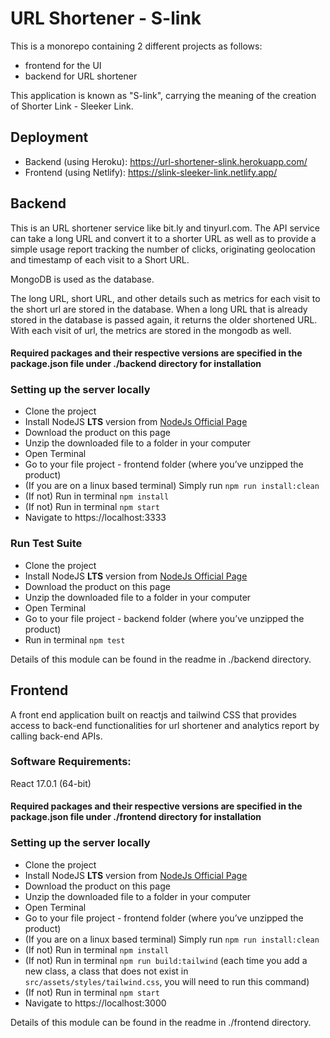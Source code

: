 # URL Shortener - S-link

This is a monorepo containing 2 different projects as follows:
- frontend for the UI
- backend for URL shortener

This application is known as "S-link", carrying the meaning of the creation of Shorter Link - Sleeker Link.

## Deployment
- Backend (using Heroku): https://url-shortener-slink.herokuapp.com/
- Frontend (using Netlify): https://slink-sleeker-link.netlify.app/

## Backend
This is an URL shortener service like bit.ly and tinyurl.com.
The API service can take a long URL and convert it to a shorter URL as well as to provide a simple usage report tracking the number of clicks, originating geolocation and timestamp of each visit to a Short URL.

MongoDB is used as the database. 

The long URL, short URL, and other details such as metrics for each visit to the short url are stored in the database. When a long URL that is already stored in the database is passed again, it returns the older shortened URL. With each visit of url, the metrics are stored in the mongodb as well.

#### Required packages and their respective versions are specified in the package.json file under ./backend directory for installation

### Setting up the server locally
- Clone the project
- Install NodeJS **LTS** version from <a href="https://nodejs.org/en/download/">NodeJs Official Page</a>
- Download the product on this page
- Unzip the downloaded file to a folder in your computer
- Open Terminal
- Go to your file project - frontend folder (where you’ve unzipped the product)
- (If you are on a linux based terminal) Simply run `npm run install:clean`
- (If not) Run in terminal `npm install`
- (If not) Run in terminal `npm start`
- Navigate to https://localhost:3333

### Run Test Suite
- Clone the project
- Install NodeJS **LTS** version from <a href="https://nodejs.org/en/download/">NodeJs Official Page</a>
- Download the product on this page
- Unzip the downloaded file to a folder in your computer
- Open Terminal
- Go to your file project - backend folder (where you’ve unzipped the product)
- Run in terminal `npm test`

Details of this module can be found in the readme in ./backend directory.

## Frontend
A front end application built on reactjs and tailwind CSS that provides access to back-end functionalities for url shortener and analytics report by calling back-end APIs.

### Software Requirements:
React 17.0.1 (64-bit)

#### Required packages and their respective versions are specified in the package.json file under ./frontend directory for installation

### Setting up the server locally
- Clone the project
- Install NodeJS **LTS** version from <a href="https://nodejs.org/en/download/">NodeJs Official Page</a>
- Download the product on this page
- Unzip the downloaded file to a folder in your computer
- Open Terminal
- Go to your file project - frontend folder (where you’ve unzipped the product)
- (If you are on a linux based terminal) Simply run `npm run install:clean`
- (If not) Run in terminal `npm install`
- (If not) Run in terminal `npm run build:tailwind` (each time you add a new class, a class that does not exist in `src/assets/styles/tailwind.css`, you will need to run this command)
- (If not) Run in terminal `npm start`
- Navigate to https://localhost:3000

Details of this module can be found in the readme in ./frontend directory.